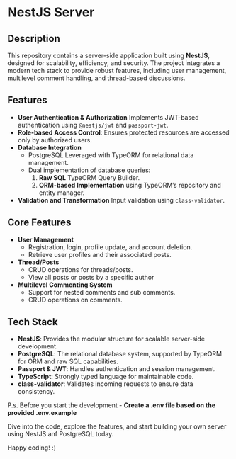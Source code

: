 # NestJS Server 

## Description
This repository contains a server-side application built using **NestJS**, designed for scalability, efficiency, and security. The project integrates a modern tech stack to provide robust features, including user management, multilevel comment handling, and thread-based discussions.

## Features  
- **User Authentication & Authorization** Implements JWT-based authentication using `@nestjs/jwt` and `passport-jwt`.
- **Role-based Access Control**: Ensures protected resources are accessed only by authorized users.
- **Database Integration**
  - PostgreSQL Leveraged with TypeORM for relational data management.
  - Dual implementation of database queries:  
    1. **Raw SQL** TypeORM Query Builder. 
    2. **ORM-based Implementation** using TypeORM’s repository and entity manager.  
- **Validation and Transformation** Input validation using `class-validator`.

## Core Features
- **User Management**
  - Registration, login, profile update, and account deletion.
  - Retrieve user profiles and their associated posts.
- **Thread/Posts**
  - CRUD operations for threads/posts.
  - View all posts or posts by a specific author
- **Multilevel Commenting System**
  - Support for nested comments and sub comments.
  - CRUD operations on comments.

## Tech Stack
- **NestJS**: Provides the modular structure for scalable server-side development.
- **PostgreSQL**: The relational database system, supported by TypeORM for ORM and raw SQL capabilities.
- **Passport & JWT**: Handles authentication and session management.
- **TypeScript**: Strongly typed language for maintainable code.
- **class-validator**: Validates incoming requests to ensure data consistency.

P.s. Before you start the development - **Create a .env file based on the provided .env.example**

Dive into the code, explore the features, and start building your own server using NestJS anf PostgreSQL today.

Happy coding! :)